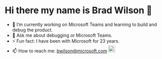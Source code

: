 # Hi there my name is Brad Wilson 👋

- 🔭 I’m currently working on Microsoft Teams and learning to build and debug the product.
- 💬 Ask me about debugging or Microsoft Teams.
- ⚡ Fun fact: I have been with Microsoft for 23 years.
- 📫 How to reach me: bwilson@microsoft.com <a href="https://www.linkedin.com/in/ncbwilson" target="blank"><img src="https://raw.githubusercontent.com/xtenzQ/xtenzQ/backup/icons/linkedin.svg" alt="bwilson" width="22px" /></a>
